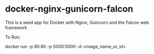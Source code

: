 # docker-nginx-gunicorn-falcon
This is a seed app for Docker with Nginx, Guincorn and the Falcon web framework


To Run:

docker run  -p 80:80  -p 5000:5000 -d <image_name_or_id>
